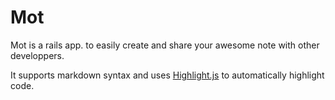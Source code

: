 # Mot
Mot is a rails app. to easily create and share your awesome note with other developpers. 

It supports markdown syntax and uses [Highlight.js](https://github.com/isagalaev/highlight.js) to automatically highlight code.


